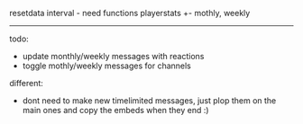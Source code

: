 resetdata interval - need functions
playerstats +- mothly, weekly

----------
todo:
- update monthly/weekly messages with reactions
- toggle mothly/weekly messages for channels





different:
- dont need to make new timelimited messages, just plop them on the main ones and copy the embeds when they end :)